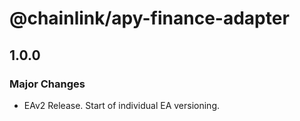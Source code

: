 # @chainlink/apy-finance-adapter

## 1.0.0

### Major Changes

- EAv2 Release. Start of individual EA versioning.
